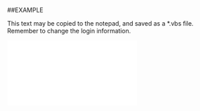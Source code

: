 

##EXAMPLE

This text may be copied to the notepad, and saved as a *.vbs file. Remember to change the login information.

![](../../Examples/vbs/SOTimeZones.ConvertBase2DisplayDate.vbs.txt)





